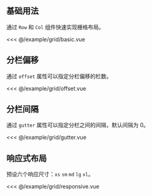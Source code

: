 ## 基础用法

通过 `Row` 和 `Col` 组件快速实现栅格布局。
<demo-block src="grid/basic">

<<< @/example/grid/basic.vue

</demo-block>

## 分栏偏移
通过 `offset` 属性可以指定分栏偏移的栏数。
<demo-block src="grid/offset">

<<< @/example/grid/offset.vue

</demo-block>

## 分栏间隔
通过 `gutter` 属性可以指定分栏之间的间隔，默认间隔为 0。
<demo-block src="grid/gutter">

<<< @/example/grid/gutter.vue

</demo-block>

## 响应式布局
预设六个响应尺寸：`xs` `sm` `md` `lg` `xl`。
<demo-block src="grid/responsive">

<<< @/example/grid/responsive.vue

</demo-block>